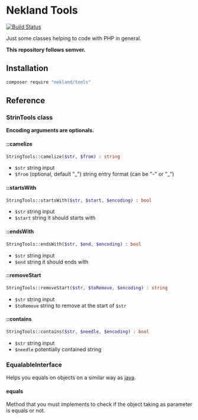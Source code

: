 Nekland Tools
=============

[![Build Status](https://travis-ci.org/Nekland/Tools.svg?branch=master)](https://travis-ci.org/Nekland/Tools)

Just some classes helping to code with PHP in general.

**This repository follows semver.**

Installation
------------

```bash
composer require "nekland/tools"
```

Reference
---------

### StrinTools class

**Encoding arguments are optionals.**

#### ::camelize

```php
StringTools::camelize($str, $from) : string
```

* `$str` string input
* `$from` (optional, default "\_") string entry format (can be "-" or "\_")

#### ::startsWith

```php
StringTools::startsWith($str, $start, $encoding) : bool
```

* `$str` string input
* `$start` string it should starts with

#### ::endsWith

```php
StringTools::endsWith($str, $end, $encoding) : bool
```

* `$str` string input
* `$end` string it should ends with

#### ::removeStart

```php
StringTools::removeStart($str, $toRemove, $encoding) : string
```

* `$str` string input
* `$toRemove` string to remove at the start of `$str`

#### ::contains

```php
StringTools::contains($str, $needle, $encoding) : bool
```

* `$str` string input
* `$needle` potentially contained string

### EqualableInterface

Helps you equals on objects on a similar way as [java](http://stackoverflow.com/questions/1643067/whats-the-difference-between-equals-and).

#### equals

Method that you must implements to check if the object taking as parameter is equals or not.
